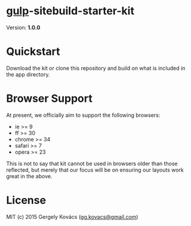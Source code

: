 # [gulp](https://github.com/gulpjs/gulp)-sitebuild-starter-kit
Version: **1.0.0**

# Quickstart
Download the kit or clone this repository and build on what is included in the app directory.

# Browser Support
At present, we officially aim to support the following browsers:

- ie >= 9
- ff >= 30
- chrome >= 34
- safari >= 7
- opera >= 23

This is not to say that kit cannot be used in browsers older than those reflected, but merely that our focus will be on ensuring our layouts work great in the above.

# License
MIT (c) 2015 Gergely Kovács (gg.kovacs@gmail.com)

